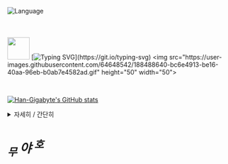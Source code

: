 ![Language](https://img.shields.io/badge/language-c%23-9cf)
</br>
</br>
</br>
</br>
<img src="https://user-images.githubusercontent.com/64648542/188488640-bc6e4913-be16-40aa-96eb-b0ab7e4582ad.gif" height="50" width="50"> [![Typing SVG](https://readme-typing-svg.herokuapp.com?font=Quicksand&size=40&duration=1000&pause=1000&color=F70000&background=FF230D00&center=true&vCenter=true&width=330&lines=I+am+new+Here!;I+like+Computers!)](https://git.io/typing-svg) <img src="https://user-images.githubusercontent.com/64648542/188488640-bc6e4913-be16-40aa-96eb-b0ab7e4582ad.gif" height="50" width="50">

</br>

[![Han-Gigabyte's GitHub stats](https://github-readme-stats.vercel.app/api?username=Han-Gigabyte&show_icons=true&title_color=0047A0&text_color=000000&icon_color=CC303B&bg_color=FFFFFF&)](https://github.com/Han-Gigabyte/Han-Gigabyte "GitHub stats card Korean flag eddition")

<details>
<summary>자세히 / 간단히</summary>
<div markdown="1">

가짜 개발자 화이팅! <br>
프로그래밍 너무 재밌어
</div>
</details>

# *<sub>무</sub> 야 <sup>호</sup>*



























<!--
**Han-Gigabyte/Han-Gigabyte** is a ✨ _special_ ✨ repository because its `README.md` (this file) appears on your GitHub profile.

Here are some ideas to get you started:

- 🔭 I’m currently working on ...
- 🌱 I’m currently learning ...
- 👯 I’m looking to collaborate on ...
- 🤔 I’m looking for help with ...
- 💬 Ask me about ...
- 📫 How to reach me: ...
- 😄 Pronouns: ...
- ⚡ Fun fact: ...
-->
